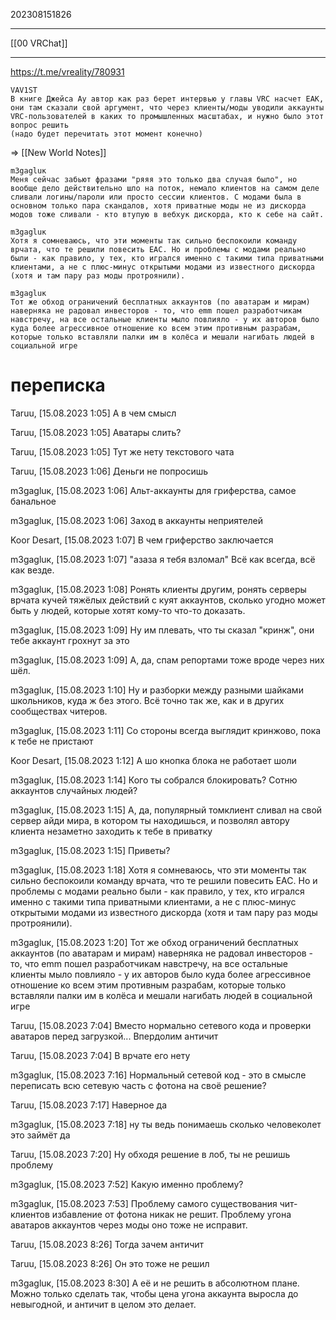 202308151826
***
[[00 VRChat]]
***
https://t.me/vreality/780931
```
VAV1ST
В книге Джейса Ау автор как раз берет интервью у главы VRC насчет ЕАК, они там сказали свой аргумент, что через клиенты/моды уводили аккаунты VRC-пользователей в каких то промышленных масштабах, и нужно было этот вопрос решить
(надо будет перечитать этот момент конечно)
```

=> [[New World Notes]]

```
m3gаgluк
Меня сейчас забьют фразами "ряяя это только два случая было", но вообще дело действительно шло на поток, немало клиентов на самом деле сливали логины/пароли или просто сессии клиентов. С модами была в основном только пара скандалов, хотя приватные моды не из дискорда модов тоже сливали - кто втупую в вебхук дискорда, кто к себе на сайт.
```

```
m3gаgluк
Хотя я сомневаюсь, что эти моменты так сильно беспокоили команду врчата, что те решили повесить EAC. Но и проблемы с модами реально были - как правило, у тех, кто игрался именно с такими типа приватными клиентами, а не с плюс-минус открытыми модами из известного дискорда (хотя и там пару раз моды протроянили).
```

```
m3gаgluк
Тот же обход ограничений бесплатных аккаунтов (по аватарам и мирам) наверняка не радовал инвесторов - то, что emm пошел разработчикам навстречу, на все остальные клиенты мыло повлияло - у их авторов было куда более агрессивное отношение ко всем этим противным разрабам, которые только вставляли палки им в колёса и мешали нагибать людей в социальной игре
```
# переписка
Taruu, [15.08.2023 1:05]
А в чем смысл

Taruu, [15.08.2023 1:05]
Аватары слить?

Taruu, [15.08.2023 1:05]
Тут же нету текстового чата

Taruu, [15.08.2023 1:06]
Деньги не попросишь

m3gаgluк, [15.08.2023 1:06]
Альт-аккаунты для гриферства, самое банальное

m3gаgluк, [15.08.2023 1:06]
Заход в аккаунты неприятелей

Koor Desart, [15.08.2023 1:07]
В чем гриферство заключается

m3gаgluк, [15.08.2023 1:07]
"азаза я тебя взломал"
Всё как всегда, всё как везде.

m3gаgluк, [15.08.2023 1:08]
Ронять клиенты другим, ронять серверы врчата кучей тяжёлых действий с куят аккаунтов, сколько угодно может быть у людей, которые хотят кому-то что-то доказать.

m3gаgluк, [15.08.2023 1:09]
Ну им плевать, что ты сказал "кринж", они тебе аккаунт грохнут за это

m3gаgluк, [15.08.2023 1:09]
А, да, спам репортами тоже вроде через них шёл.

m3gаgluк, [15.08.2023 1:10]
Ну и разборки между разными шайками школьников, куда ж без этого.
Всё точно так же, как и в других сообществах читеров.

m3gаgluк, [15.08.2023 1:11]
Со стороны всегда выглядит кринжово, пока к тебе не пристают

Koor Desart, [15.08.2023 1:12]
А шо кнопка блока не работает шоли

m3gаgluк, [15.08.2023 1:14]
Кого ты собрался блокировать? Сотню аккаунтов случайных людей?

m3gаgluк, [15.08.2023 1:15]
А, да, популярный томклиент сливал на свой сервер айди мира, в котором ты находишься, и позволял автору клиента незаметно заходить к тебе в приватку

m3gаgluк, [15.08.2023 1:15]
Приветы?

m3gаgluк, [15.08.2023 1:18]
Хотя я сомневаюсь, что эти моменты так сильно беспокоили команду врчата, что те решили повесить EAC. Но и проблемы с модами реально были - как правило, у тех, кто игрался именно с такими типа приватными клиентами, а не с плюс-минус открытыми модами из известного дискорда (хотя и там пару раз моды протроянили).

m3gаgluк, [15.08.2023 1:20]
Тот же обход ограничений бесплатных аккаунтов (по аватарам и мирам) наверняка не радовал инвесторов - то, что emm пошел разработчикам навстречу, на все остальные клиенты мыло повлияло - у их авторов было куда более агрессивное отношение ко всем этим противным разрабам, которые только вставляли палки им в колёса и мешали нагибать людей в социальной игре

Taruu, [15.08.2023 7:04]
Вместо нормально сетевого кода и проверки аватаров перед загрузкой... Впердолим античит

Taruu, [15.08.2023 7:04]
В врчате его нету

m3gаgluк, [15.08.2023 7:16]
Нормальный сетевой код - это в смысле переписать всю сетевую часть с фотона на своё решение?

Taruu, [15.08.2023 7:17]
Наверное да

m3gаgluк, [15.08.2023 7:18]
ну ты ведь понимаешь сколько человеколет это займёт да

Taruu, [15.08.2023 7:20]
Ну обходя решение в лоб, ты не решишь проблему

m3gаgluк, [15.08.2023 7:52]
Какую именно проблему?

m3gаgluк, [15.08.2023 7:53]
Проблему самого существования чит-клиентов избавление от фотона никак не решит. Проблему угона аватаров аккаунтов через моды оно тоже не исправит.

Taruu, [15.08.2023 8:26]
Тогда зачем античит

Taruu, [15.08.2023 8:26]
Он это тоже не решил

m3gаgluк, [15.08.2023 8:30]
А её и не решить в абсолютном плане. Можно только сделать так, чтобы цена угона аккаунта выросла до невыгодной, и античит в целом это делает.